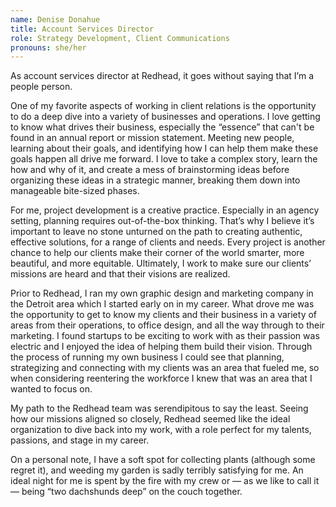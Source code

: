 ```yaml
---
name: Denise Donahue
title: Account Services Director
role: Strategy Development, Client Communications
pronouns: she/her
---
```


As account services director at Redhead, it goes without saying that I’m a
people person.

One of my favorite aspects of working in client relations is the opportunity to
do a deep dive into a variety of businesses and operations. I love getting to
know what drives their business, especially the “essence” that can't be
found in an annual report or mission statement. Meeting new people, learning
about their goals, and identifying how I can help them make these goals
happen all drive me forward. I love to take a complex story, learn the how
and why of it, and create a mess of brainstorming ideas before organizing
these ideas in a strategic manner, breaking them down into manageable
bite-sized phases.

For me, project development is a creative practice. Especially in an agency
setting, planning requires out-of-the-box thinking. That’s why I believe it’s
important to leave no stone unturned on the path to creating authentic,
effective solutions, for a range of clients and needs. Every project is another
chance to help our clients make their corner of the world smarter, more
beautiful, and more equitable. Ultimately, I work to make sure our clients’
missions are heard and that their visions are realized.

Prior to Redhead, I ran my own graphic design and marketing company in the
Detroit area which I started early on in my career. What drove me was the
opportunity to get to know my clients and their business in a variety of areas from
their operations, to office design, and all the way through to their marketing.
I found startups to be exciting to work with as their passion was electric and I
enjoyed the idea of helping them build their vision. Through the process of
running my own business I could see that planning, strategizing and connecting
with my clients was an area that fueled me, so when considering reentering the
workforce I knew that was an area that I wanted to focus on.

My path to the Redhead team was serendipitous to say the least. Seeing how our
missions aligned so closely, Redhead seemed like the ideal organization to dive
back into my work, with a role perfect for my talents, passions, and stage in my
career.

On a personal note, I have a soft spot for collecting plants (although some
regret it), and weeding my garden is sadly terribly satisfying for me. An ideal
night for me is spent by the fire with my crew or — as we like to call it —
being “two dachshunds deep” on the couch together.

